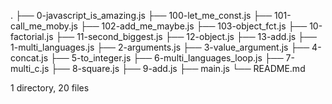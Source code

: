 .
├── 0-javascript_is_amazing.js
├── 100-let_me_const.js
├── 101-call_me_moby.js
├── 102-add_me_maybe.js
├── 103-object_fct.js
├── 10-factorial.js
├── 11-second_biggest.js
├── 12-object.js
├── 13-add.js
├── 1-multi_languages.js
├── 2-arguments.js
├── 3-value_argument.js
├── 4-concat.js
├── 5-to_integer.js
├── 6-multi_languages_loop.js
├── 7-multi_c.js
├── 8-square.js
├── 9-add.js
├── main.js
└── README.md

1 directory, 20 files
